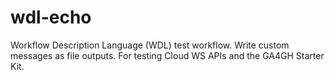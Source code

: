 # wdl-echo
Workflow Description Language (WDL) test workflow. Write custom messages as file outputs. For testing Cloud WS APIs and the GA4GH Starter Kit.
